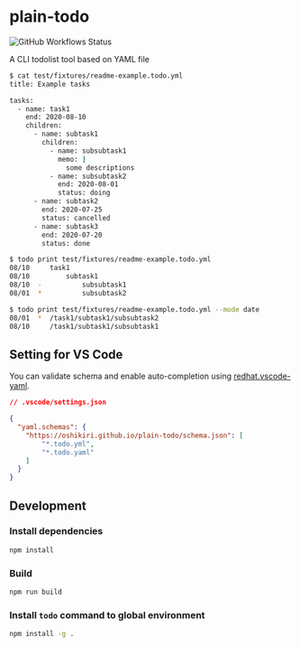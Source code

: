 plain-todo
=====

![GitHub Workflows Status](https://github.com/oshikiri/plain-todo/workflows/test/badge.svg)

A CLI todolist tool based on YAML file

```sh
$ cat test/fixtures/readme-example.todo.yml
title: Example tasks

tasks:
  - name: task1
    end: 2020-08-10
    children:
      - name: subtask1
        children:
          - name: subsubtask1
            memo: |
              some descriptions
          - name: subsubtask2
            end: 2020-08-01
            status: doing
      - name: subtask2
        end: 2020-07-25
        status: cancelled
      - name: subtask3
        end: 2020-07-20
        status: done

$ todo print test/fixtures/readme-example.todo.yml
08/10     task1
08/10         subtask1
08/10  -          subsubtask1
08/01  *          subsubtask2

$ todo print test/fixtures/readme-example.todo.yml --mode date
08/01  *  /task1/subtask1/subsubtask2
08/10     /task1/subtask1/subsubtask1
```

## Setting for VS Code

You can validate schema and enable auto-completion using [redhat.vscode-yaml](https://marketplace.visualstudio.com/items?itemName=redhat.vscode-yaml).

```json
// .vscode/settings.json

{
  "yaml.schemas": {
    "https://oshikiri.github.io/plain-todo/schema.json": [
        "*.todo.yml",
        "*.todo.yaml"
    ]
  }
}
```

## Development
### Install dependencies
```sh
npm install
```

### Build
```sh
npm run build
```

### Install `todo` command to global environment
```sh
npm install -g .
```
